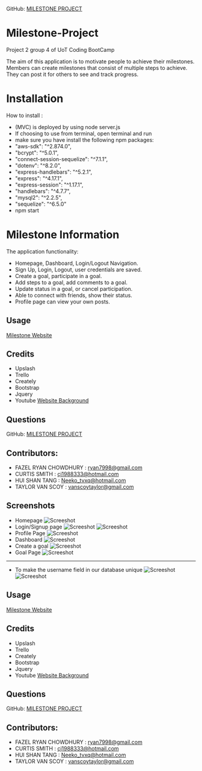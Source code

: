 GitHub: [MILESTONE PROJECT](https://github.com/proj2gr4/Milestone-Project)
# Milestone-Project
Project 2 group 4 of UoT Coding BootCamp

The aim of this application is to motivate people to achieve their milestones. Members can create milestones that consist of multiple steps to achieve. They can post it for others to see and track progress. 

# Installation

How to install :
- (MVC) is deployed by using node server.js
- If choosing to use from terminal, open terminal and run 
- make sure you have install the following npm packages:
- "aws-sdk": "^2.874.0",
- "bcrypt": "^5.0.1",
- "connect-session-sequelize": "^7.1.1",
- "dotenv": "^8.2.0",
- "express-handlebars": "^5.2.1",
- "express": "^4.17.1",
- "express-session": "^1.17.1",
- "handlebars": "^4.7.7",
- "mysql2": "^2.2.5",
- "sequelize": "^6.5.0"
- npm start

# Milestone Information
The application functionality:
- Homepage, Dashboard, Login/Logout Navigation.
- Sign Up, Login, Logout, user credentials are saved.
- Create a goal, participate in a goal.
- Add steps to a goal, add comments to a goal.
- Update status in a goal, or cancel participation.
- Able to connect with friends, show their status.
- Profile page can view your own posts.

## Usage
[Milestone Website](https://milestone-goals.herokuapp.com)

## Credits

- Upslash
- Trello
- Creately
- Bootstrap
- Jquery
- Youtube [Website Background](https://www.youtube.com/watch?v=TFO9hBtLVec&t=14s)

## Questions

GitHub: [MILESTONE PROJECT](https://github.com/proj2gr4/Milestone-Project)

## Contributors:
- FAZEL RYAN CHOWDHURY : ryan7998@gmail.com
- CURTIS SMITH : cj1988333@hotmail.com
- HUI SHAN TANG : Neeko_tvxq@hotmail.com
- TAYLOR VAN SCOY : vanscoytaylor@gmail.com

## Screenshots
- Homepage
![Screeshot](screenshots/Homepage.png)
- Login/Signup page
![Screeshot](screenshots/Milestone2.png)
![Screeshot](screenshots/Milestone3.png)
- Profile Page
![Screeshot](screenshots/Milestone6.png)
- Dashboard
![Screeshot](screenshots/Milestone1.png)
- Create a goal
![Screeshot](screenshots/Milestone4.png)
- Goal Page
![Screeshot](screenshots/Milestone5.png)
----------------------------------------------------------------
- To make the username field in our database unique
![Screeshot](screenshots/image.png)
![Screeshot](screenshots/image2.png)


## Usage
[Milestone Website](https://milestone-goals.herokuapp.com)

## Credits

- Upslash
- Trello
- Creately
- Bootstrap
- Jquery
- Youtube [Website Background](https://www.youtube.com/watch?v=TFO9hBtLVec&t=14s)

## Questions

GitHub: [MILESTONE PROJECT](https://github.com/proj2gr4/Milestone-Project)

## Contributors:
- FAZEL RYAN CHOWDHURY : ryan7998@gmail.com
- CURTIS SMITH : cj1988333@hotmail.com
- HUI SHAN TANG : Neeko_tvxq@hotmail.com
- TAYLOR VAN SCOY : vanscoytaylor@gmail.com


